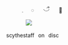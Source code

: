 ⠀⠀⠀⠀⠀⠀𓈒⠀⠀𓏸⠀⠀ ࿙ྀ࿚ ⠀⠀🪷  
⠀⠀⠀⠀⠀⠀⠀![](https://komarev.com/ghpvc/?username=your-github-username&label=♡⠀dickriders⠀♡&color=FFB4CB&style=flat-square)

⠀⠀scythestaff⠀on⠀disc

